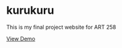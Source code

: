 # kurukuru
This is my final project website for ART 258

[View Demo](https://breannlee.github.io/kurukuru)